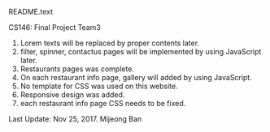README.text


CS146: Final Project
Team3

1. Lorem texts will be replaced by proper contents later.
2. filter, spinner, contactus pages will be implemented by using JavaScript later.
3. Restaurants pages was complete.
4. On each restaurant info page, gallery  will added by using JavaScript.
5. No template for CSS was used on this website.
6. Responsive design was added.
7. each restaurant info page CSS needs to be fixed.

Last Update: Nov 25, 2017. Mijeong Ban
